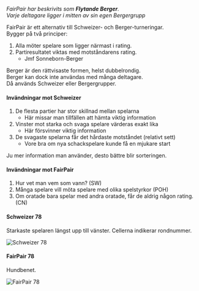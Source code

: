 *FairPair har beskrivits som **Flytande Berger**.  
Varje deltagare ligger i mitten av sin egen Bergergrupp*

FairPair är ett alternativ till Schweizer- och Berger-turneringar.  
Bygger på två principer:

1. Alla möter spelare som ligger närmast i rating. 
2. Partiresultatet viktas med motståndarens rating.
	* Jmf Sonneborn-Berger

Berger är den rättvisaste formen, helst dubbelrondig.   
Berger kan dock inte användas med många deltagare.   
Då används Schweizer eller Bergergrupper.

#### Invändningar mot Schweizer

1. De flesta partier har stor skillnad mellan spelarna
	* Här missar man tillfällen att hämta viktig information
2. Vinster mot starka och svaga spelare värderas exakt lika 
	* Här försvinner viktig information
3. De svagaste spelarna får det hårdaste motståndet (relativt sett)
	* Vore bra om nya schackspelare kunde få en mjukare start

Ju mer information man använder, desto bättre blir sorteringen. 

#### Invändningar mot FairPair

1. Hur vet man vem som vann? (SW)
2. Många spelare vill möta spelare med olika spelstyrkor (POH)
3. Om oratade bara spelar med andra oratade, får de aldrig någon rating. (CN)

#### Schweizer 78

Starkaste spelaren längst upp till vänster. Cellerna indikerar rondnummer.

![Schweizer 78](X_Schweizer_78.png)

#### FairPair 78

Hundbenet.

![FairPair 78](X_FairPair_78.png)